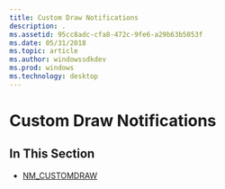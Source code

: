 ```yaml
---
title: Custom Draw Notifications
description: .
ms.assetid: 95cc8adc-cfa8-472c-9fe6-a29b63b5053f
ms.date: 05/31/2018
ms.topic: article
ms.author: windowssdkdev
ms.prod: windows
ms.technology: desktop
---
```


# Custom Draw Notifications

## In This Section

-   [NM\_CUSTOMDRAW](nm-customdraw.md)

 

 




